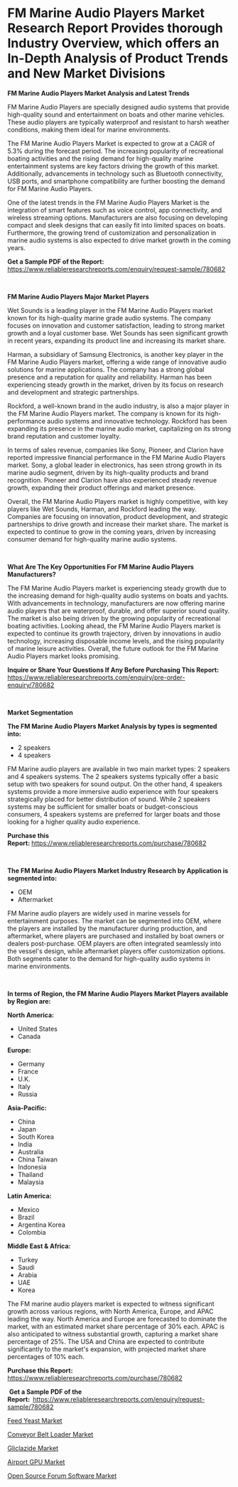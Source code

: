 <p><h1>FM Marine Audio Players Market Research Report Provides thorough Industry Overview, which offers an In-Depth Analysis of Product Trends and New Market Divisions</h1></p><p><strong>FM Marine Audio Players Market Analysis and Latest Trends</strong></p>
<p><p>FM Marine Audio Players are specially designed audio systems that provide high-quality sound and entertainment on boats and other marine vehicles. These audio players are typically waterproof and resistant to harsh weather conditions, making them ideal for marine environments.</p><p>The FM Marine Audio Players Market is expected to grow at a CAGR of 5.3% during the forecast period. The increasing popularity of recreational boating activities and the rising demand for high-quality marine entertainment systems are key factors driving the growth of this market. Additionally, advancements in technology such as Bluetooth connectivity, USB ports, and smartphone compatibility are further boosting the demand for FM Marine Audio Players.</p><p>One of the latest trends in the FM Marine Audio Players Market is the integration of smart features such as voice control, app connectivity, and wireless streaming options. Manufacturers are also focusing on developing compact and sleek designs that can easily fit into limited spaces on boats. Furthermore, the growing trend of customization and personalization in marine audio systems is also expected to drive market growth in the coming years.</p></p>
<p><strong>Get a Sample PDF of the Report:&nbsp;</strong> <a href="https://www.reliableresearchreports.com/enquiry/request-sample/780682">https://www.reliableresearchreports.com/enquiry/request-sample/780682</a></p>
<p>&nbsp;</p>
<p><strong>FM Marine Audio Players Major Market Players</strong></p>
<p><p>Wet Sounds is a leading player in the FM Marine Audio Players market known for its high-quality marine grade audio systems. The company focuses on innovation and customer satisfaction, leading to strong market growth and a loyal customer base. Wet Sounds has seen significant growth in recent years, expanding its product line and increasing its market share.</p><p>Harman, a subsidiary of Samsung Electronics, is another key player in the FM Marine Audio Players market, offering a wide range of innovative audio solutions for marine applications. The company has a strong global presence and a reputation for quality and reliability. Harman has been experiencing steady growth in the market, driven by its focus on research and development and strategic partnerships.</p><p>Rockford, a well-known brand in the audio industry, is also a major player in the FM Marine Audio Players market. The company is known for its high-performance audio systems and innovative technology. Rockford has been expanding its presence in the marine audio market, capitalizing on its strong brand reputation and customer loyalty.</p><p>In terms of sales revenue, companies like Sony, Pioneer, and Clarion have reported impressive financial performance in the FM Marine Audio Players market. Sony, a global leader in electronics, has seen strong growth in its marine audio segment, driven by its high-quality products and brand recognition. Pioneer and Clarion have also experienced steady revenue growth, expanding their product offerings and market presence.</p><p>Overall, the FM Marine Audio Players market is highly competitive, with key players like Wet Sounds, Harman, and Rockford leading the way. Companies are focusing on innovation, product development, and strategic partnerships to drive growth and increase their market share. The market is expected to continue to grow in the coming years, driven by increasing consumer demand for high-quality marine audio systems.</p></p>
<p>&nbsp;</p>
<p><strong>What Are The Key Opportunities For FM Marine Audio Players Manufacturers?</strong></p>
<p><p>The FM Marine Audio Players market is experiencing steady growth due to the increasing demand for high-quality audio systems on boats and yachts. With advancements in technology, manufacturers are now offering marine audio players that are waterproof, durable, and offer superior sound quality. The market is also being driven by the growing popularity of recreational boating activities. Looking ahead, the FM Marine Audio Players market is expected to continue its growth trajectory, driven by innovations in audio technology, increasing disposable income levels, and the rising popularity of marine leisure activities. Overall, the future outlook for the FM Marine Audio Players market looks promising.</p></p>
<p><strong>Inquire or Share Your Questions If Any Before Purchasing This Report:</strong> <a href="https://www.reliableresearchreports.com/enquiry/pre-order-enquiry/780682">https://www.reliableresearchreports.com/enquiry/pre-order-enquiry/780682</a></p>
<p>&nbsp;</p>
<p><strong>Market Segmentation</strong></p>
<p><strong>The FM Marine Audio Players Market Analysis by types is segmented into:</strong></p>
<p><ul><li>2 speakers</li><li>4 speakers</li></ul></p>
<p><p>FM Marine audio players are available in two main market types: 2 speakers and 4 speakers systems. The 2 speakers systems typically offer a basic setup with two speakers for sound output. On the other hand, 4 speakers systems provide a more immersive audio experience with four speakers strategically placed for better distribution of sound. While 2 speakers systems may be sufficient for smaller boats or budget-conscious consumers, 4 speakers systems are preferred for larger boats and those looking for a higher quality audio experience.</p></p>
<p><strong>Purchase this Report:&nbsp;</strong><a href="https://www.reliableresearchreports.com/purchase/780682">https://www.reliableresearchreports.com/purchase/780682</a></p>
<p>&nbsp;</p>
<p><strong>The FM Marine Audio Players Market Industry Research by Application is segmented into:</strong></p>
<p><ul><li>OEM</li><li>Aftermarket</li></ul></p>
<p><p>FM Marine audio players are widely used in marine vessels for entertainment purposes. The market can be segmented into OEM, where the players are installed by the manufacturer during production, and aftermarket, where players are purchased and installed by boat owners or dealers post-purchase. OEM players are often integrated seamlessly into the vessel's design, while aftermarket players offer customization options. Both segments cater to the demand for high-quality audio systems in marine environments.</p></p>
<p>&nbsp;</p>
<p><strong>In terms of Region, the FM Marine Audio Players Market Players available by Region are:</strong></p>
<p>
    <p> <strong> North America: </strong>
        <ul>
            <li>United States</li>
            <li>Canada</li>
        </ul>
        </p> 
    <p> <strong> Europe: </strong>
        <ul>
            <li>Germany</li>
            <li>France</li>
            <li>U.K.</li>
            <li>Italy</li>
            <li>Russia</li>
        </ul>
        </p> 
    <p> <strong> Asia-Pacific: </strong>
        <ul>
            <li>China</li>
            <li>Japan</li>
            <li>South Korea</li>
            <li>India</li>
            <li>Australia</li>
            <li>China Taiwan</li>
            <li>Indonesia</li>
            <li>Thailand</li>
            <li>Malaysia</li>
        </ul>
        </p> 
    <p> <strong> Latin America: </strong>
        <ul>
            <li>Mexico</li>
            <li>Brazil</li>
            <li>Argentina Korea</li>
            <li>Colombia</li>
        </ul>
        </p> 
    <p> <strong> Middle East & Africa: </strong>
        <ul>
            <li>Turkey</li>
            <li>Saudi</li>
            <li>Arabia</li>
            <li>UAE</li>
            <li>Korea</li>
        </ul>
    </p>
    </p>
<p><p>The FM marine audio players market is expected to witness significant growth across various regions, with North America, Europe, and APAC leading the way. North America and Europe are forecasted to dominate the market, with an estimated market share percentage of 30% each. APAC is also anticipated to witness substantial growth, capturing a market share percentage of 25%. The USA and China are expected to contribute significantly to the market's expansion, with projected market share percentages of 10% each.</p></p>
<p><strong>Purchase this Report: </strong><a href="https://www.reliableresearchreports.com/purchase/780682">https://www.reliableresearchreports.com/purchase/780682</a></p>
<p>&nbsp;<strong>Get a Sample PDF of the Report:&nbsp;&nbsp;</strong><a href="https://www.reliableresearchreports.com/enquiry/request-sample/780682">https://www.reliableresearchreports.com/enquiry/request-sample/780682</a></p>
<p><strong></strong></p>
<p><p><a href="https://medium.com/@tammyjones1939/feed-yeast-market-insight-market-trends-growth-forecasted-from-2024-to-2031-38d6de422383">Feed Yeast Market</a></p><p><a href="https://medium.com/@seansandoval1935/conveyor-belt-loader-market-size-cagr-trends-2024-2030-a2ffcfd586bd">Conveyor Belt Loader Market</a></p><p><a href="https://github.com/bmorecock/Market-Research-Report-List-2/blob/main/gliclazide-market.md">Gliclazide Market</a></p><p><a href="https://medium.com/@seansandoval1935/airport-gpu-market-competitive-analysis-market-trends-and-forecast-to-2031-fa905e7c529e">Airport GPU Market</a></p><p><a href="https://github.com/Krish2023na/Market-Research-Report-List-3/blob/main/open-source-forum-software-market.md">Open Source Forum Software Market</a></p></p>